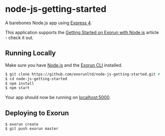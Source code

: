 # node-js-getting-started
A barebones Node.js app using [Express 4](http://expressjs.com/).

This application supports the [Getting Started on Exorun with Node.js](https://exorun.io/docs/getting-started/nodejs) article - check it out.

## Running Locally

Make sure you have [Node.js](http://nodejs.org/) and the [Exorun CLI](https://exorun.io/docs/getting-started/installing-exorun) installed.

```sh
$ git clone https://github.com/exorunltd/node-js-getting-started.git # or clone your own fork
$ cd node-js-getting-started
$ npm install
$ npm start
```

Your app should now be running on [localhost:5000](http://localhost:5000/).

## Deploying to Exorun

```
$ exorun create
$ git push exorun master
```